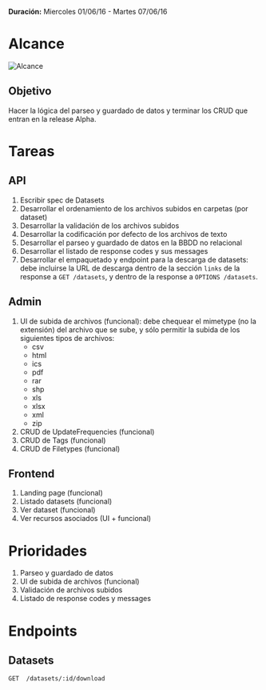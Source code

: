 **Duración:** Miercoles 01/06/16 - Martes 07/06/16

# Alcance

![Alcance](http://i.imgur.com/6jhR8my.png)

## Objetivo
Hacer la lógica del parseo y guardado de datos y terminar los CRUD que entran en la release Alpha.


# Tareas

## API

1. Escribir spec de Datasets
2. Desarrollar el ordenamiento de los archivos subidos en carpetas (por dataset)
2. Desarrollar la validación de los archivos subidos
3. Desarrollar la codificación por defecto de los archivos de texto
4. Desarrollar el parseo y guardado de datos en la BBDD no relacional
5. Desarrollar el listado de response codes y sus messages
6. Desarrollar el empaquetado y endpoint para la descarga de datasets:
    debe incluirse la URL de descarga dentro de la sección `links` de la response a `GET /datasets`, y dentro de la response a `OPTIONS /datasets`.


## Admin

1. UI de subida de archivos (funcional):
    debe chequear el mimetype (no la extensión) del archivo que se sube, y sólo permitir la subida de los siguientes tipos de archivos:
    - csv
    - html
    - ics
    - pdf
    - rar
    - shp
    - xls
    - xlsx
    - xml
    - zip
2. CRUD de UpdateFrequencies (funcional)
3. CRUD de Tags (funcional)
4. CRUD de Filetypes (funcional)


## Frontend

1. Landing page (funcional)
2. Listado datasets (funcional)
3. Ver dataset (funcional)
4. Ver recursos asociados (UI + funcional)


# Prioridades
1. Parseo y guardado de datos
2. UI de subida de archivos (funcional)
3. Validación de archivos subidos
4. Listado de response codes y messages


# Endpoints

## Datasets
```
GET  /datasets/:id/download
```